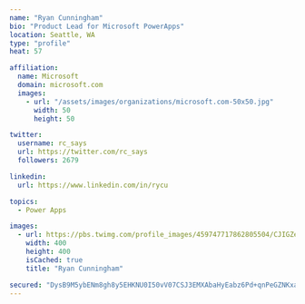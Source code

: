 ```yaml
---
name: "Ryan Cunningham"
bio: "Product Lead for Microsoft PowerApps"
location: Seattle, WA
type: "profile"
heat: 57

affiliation:
  name: Microsoft
  domain: microsoft.com
  images:
    - url: "/assets/images/organizations/microsoft.com-50x50.jpg"
      width: 50
      height: 50

twitter:
  username: rc_says
  url: https://twitter.com/rc_says
  followers: 2679

linkedin:
  url: https://www.linkedin.com/in/rycu

topics:
  - Power Apps

images:
  - url: https://pbs.twimg.com/profile_images/459747717862805504/CJIGZejd_400x400.png
    width: 400
    height: 400
    isCached: true
    title: "Ryan Cunningham"

secured: "DysB9M5ybENm8gh8y5EHKNU0I50vV07CSJ3EMXAbaHyEabz6Pd+qnPeGZNKxacvR+FObCAjQ5DEwr+MZ4vH2pxh5Mq3qZRakdy+5Y0Vq+7nmArsFUi1PRmRI8QJ9rBrV6SzzxqRjcSWtavZe8jaTqUCbNNhHQbQD2bcoqbaKk664R+ZGpnVFBrbBQ2IblO4ePCd/6STDegGjP5rBe3t3PQqZ2fJ1FzZyc73wpE6r92pMNWX83H/7pBjthDDvU4Czz9Cr/Ts3lXEsflr5U3V5rbI/d6aFPtmRp4AhJ6hXn0kDzU22sO3L1Ll98JgYOr5RIN9v06t1c41AF35T9nVOGi9Y1z6maLvVa5neIHSG/9V5mQyiJNhJLJCP1WMhpXCXPFhFYwUO+O/yVVilswG7PnPJNE2PegmlTMSHIoxDXoE=;aSFTNVHOPnNR0T2j1POWdw=="
---
```


